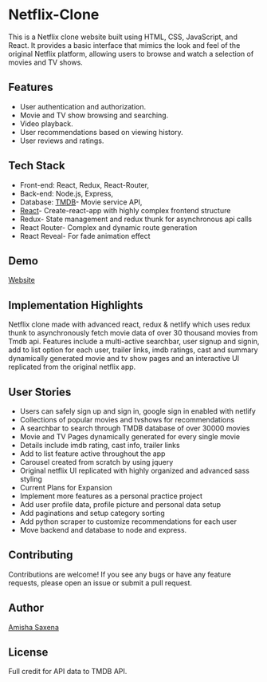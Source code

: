# Netflix-Clone

This is a Netflix clone website built using HTML, CSS, JavaScript, and React. It provides a basic interface that mimics the look and feel of the original Netflix platform, allowing users to browse and watch a selection of movies and TV shows.

## Features

* User authentication and authorization.<br>
* Movie and TV show browsing and searching.<br>
* Video playback.<br>
* User recommendations based on viewing history.<br>
* User reviews and ratings.<br>

## Tech Stack

* Front-end: React, Redux, React-Router,<br>
* Back-end: Node.js, Express,<br>
* Database: [TMDB](https://www.themoviedb.org/)- Movie service API,<br>
* [React](https://reactjs.org/)- Create-react-app with highly complex frontend structure<br>
* Redux- State management and redux thunk for asynchronous api calls<br>
* React Router- Complex and dynamic route generation<br>
* React Reveal- For fade animation effect<br>

## Demo
[Website](https://netflixclonebyamisha.netlify.app/)

## Implementation Highlights
Netflix clone made with advanced react, redux & netlify which uses redux thunk to asynchronously fetch movie data of over 30 thousand movies from Tmdb api. Features include a multi-active searchbar, user signup and signin, add to list option for each user, trailer links, imdb ratings, cast and summary dynamically generated movie and tv show pages and an interactive UI replicated from the original netflix app.

## User Stories
* Users can safely sign up and sign in, google sign in enabled with netlify<br>
* Collections of popular movies and tvshows for recommendations<br>
* A searchbar to search through TMDB database of over 30000 movies<br>
* Movie and TV Pages dynamically generated for every single movie<br>
* Details include imdb rating, cast info, trailer links<br>
* Add to list feature active throughout the app<br>
* Carousel created from scratch by using jquery<br>
* Original netflix UI replicated with highly organized and advanced sass styling<br>
* Current Plans for Expansion<br>
* Implement more features as a personal practice project<br>
* Add user profile data, profile picture and personal data setup<br>
* Add paginations and setup category sorting<br>
* Add python scraper to customize recommendations for each user<br>
* Move backend and database to node and express.<br>

## Contributing

Contributions are welcome! If you see any bugs or have any feature requests, please open an issue or submit a pull request.

## Author
[Amisha Saxena](https://www.linkedin.com/in/amisha-saxena-9a9968231/)

## License
Full credit for API data to TMDB API.
